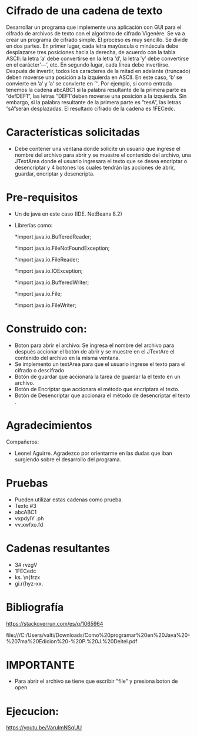 # Cifrado de una cadena de texto
Desarrollar un programa que implemente una aplicación con GUI para el cifrado de archivos de texto con el algoritmo de cifrado Vigenère. Se va a crear un programa de cifrado simple. El proceso es muy sencillo. Se divide en dos partes. En primer lugar, cada letra mayúscula o minúscula debe desplazarse tres posiciones hacia la derecha, de acuerdo con la tabla ASCII: la letra ’a’ debe convertirse en la letra ’d’, la letra ’y’ debe convertirse en el carácter’—’, etc. En segundo lugar, cada línea debe invertirse. Después de invertir, todos los caracteres de la mitad en adelante (truncado) deben moverse una posición a la izquierda en ASCII. En este caso, ’b’ se convierte en ’a’ y ’a’ se convierte en ’‘’. Por ejemplo, si como entrada tenemos la cadena abcABC1 si la palabra resultante de la primera parte es ”defDEF1”, las letras ”DEF1”deben moverse una posición a la izquierda. Sin embargo, si la palabra resultante de la primera parte es ”tesA”, las letras ”sA”serán desplazadas. El resultado cifrado de la cadena es 1FECedc.

# Características solicitadas 
- Debe contener una ventana donde solicite un usuario que ingrese el nombre del archivo
para abrir y se muestre el contenido del archivo, una JTextArea donde el usuario ingresara
el texto que se desea encriptar o desencriptar y 4 botones los cuales tendrán las acciones 
de abrir, guardar, encriptar y desencripta.

# Pre-requisitos 
- Un de java en este caso (IDE. NetBeans 8.2) 
- Librerías como:

   *import java.io.BufferedReader;   

   *import java.io.FileNotFoundException;

   *import java.io.FileReader;

   *import java.io.IOException;

   *import java.io.BufferedWriter;

   *import java.io.File;

   *import java.io.FileWriter;

# Construido con:
- Boton para abrir el archivo:
Se ingresa el nombre del archivo para después accionar el botón de abrir y se muestre en el
JTextAre el contenido del archivo en la misma ventana.
- Se implemento un textArea para que el usuario ingrese el texto para el cifrado o descifrado
- Botón de guardar que accionara la tarea de guardar la el texto en un archivo.
- Botón de Encriptar que accionara el método que encriptara el texto.
- Botón de Desencriptar que accionara el método de desencriptar el texto .
# Agradecimientos
Compañeros:
- Leonel Aguirre.
Agradezco por orientarme en las dudas que iban surgiendo sobre el desarrollo del programa.

# Pruebas
- Pueden utilizar estas cadenas como prueba.
- Texto #3
- abcABC1
- vxpdylY .ph
- vv.xwfxo.fd
# Cadenas resultantes
- 3# rvzgV
- 1FECedc
- ks. \n{frzx
- gi.r{hyz-xx.

# Bibliografía
https://stackoverrun.com/es/q/1065964

file:///C:/Users/valti/Downloads/Como%20programar%20en%20Java%20-%207ma%20Edicion%20-%20P.%20J.%20Deitel.pdf

# IMPORTANTE
- Para abrir el archivo se tiene que escribir "file" y presiona boton de open

# Ejecucion:
https://youtu.be/VaruImNSqUU
